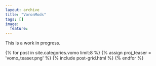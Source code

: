 ```yaml
---
layout: archive
title: "VoronMods"
tags: []
image:
  feature:
---
```


This is a work in progress.

<div class="tiles">
{% for post in site.categories.vomo limit:8 %}
	{% assign proj_teaser = 'vomo_teaser.png' %}
	{% include post-grid.html %}
{% endfor %}
</div><!-- /.tiles -->

